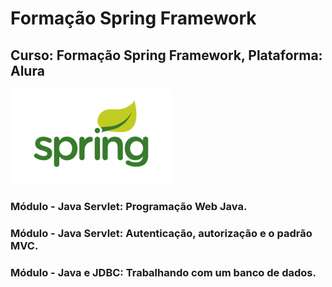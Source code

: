 # Formação Spring Framework
## Curso: Formação Spring Framework, Plataforma: Alura
![Alura](https://github.com/agsilvamhm/Spring-framework/blob/main/imagem/spring.png)

### Módulo - Java Servlet: Programação Web Java.
### Módulo - Java Servlet: Autenticação, autorização e o padrão MVC.
### Módulo - Java e JDBC: Trabalhando com um banco de dados.
